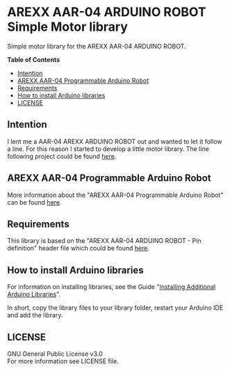 # AREXX AAR-04 ARDUINO ROBOT<br />Simple Motor library

Simple motor library for the AREXX AAR-04 ARDUINO ROBOT.

**Table of Contents**
- [Intention](#intention)
- [AREXX AAR-04 Programmable Arduino Robot](#arexx-aar-04-programmable-arduino-robot)
- [Requirements](#requirements)
- [How to install Arduino libraries](#how-to-install-arduino-libraries)
- [LICENSE](#license)


## Intention
I lent me a AAR-04 AREXX ARDUINO ROBOT out and wanted to let it follow a line. For this reason I started to develop a little motor library. The line following project could be found [here](https://github.com/HeinrichAD/Arduino-AAR04-Robot-LineTrackingLibrary).


## AREXX AAR-04 Programmable Arduino Robot
More information about the "AREXX AAR-04 Programmable Arduino Robot" can be found [here](https://github.com/HeinrichAD/Arduino-AAR04-Robot-PinDefinition#arexx-aar-04-programmable-arduino-robot).


## Requirements
This library is based on the "AREXX AAR-04 ARDUINO ROBOT - Pin definition" header file which could be found [here](https://github.com/HeinrichAD/Arduino-AAR04-Robot-PinDefinition).


## How to install Arduino libraries
For information on installing libraries, see the Guide "[Installing Additional Arduino Libraries](http://www.arduino.cc/en/Guide/Libraries)".

In short, copy the library files to your library folder, restart your Arduino IDE and add the library.


## LICENSE
GNU General Public License v3.0<br />
For more information see LICENSE file.
